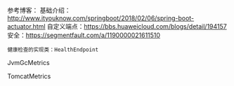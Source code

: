 参考博客：
    基础介绍：http://www.ityouknow.com/springboot/2018/02/06/spring-boot-actuator.html
    自定义端点：https://bbs.huaweicloud.com/blogs/detail/194157
    安全：https://segmentfault.com/a/1190000021611510
    
    健康检查的实现类：HealthEndpoint

JvmGcMetrics

TomcatMetrics
